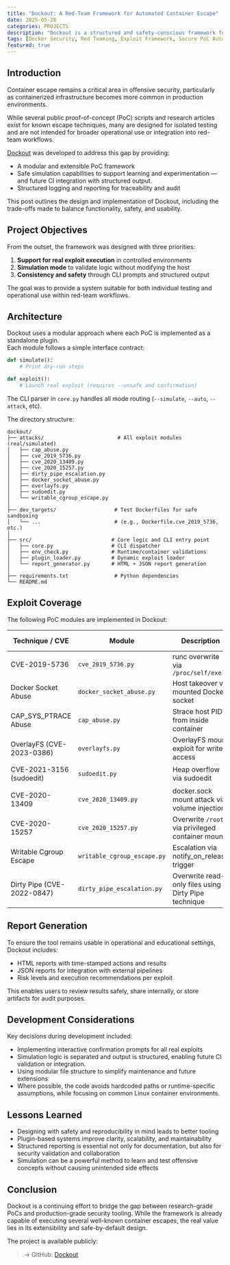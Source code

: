 ```yaml
---
title: "Dockout: A Red-Team Framework for Automated Container Escape"
date: 2025-05-28
categories: PROJECTS
description: "Dockout is a structured and safety-conscious framework for automating container escape techniques. This post outlines the rationale, design, and implementation of a red-team–oriented PoC system."
tags: [Docker Security, Red Teaming, Exploit Framework, Secure PoC Automation]
featured: true
---
```


## Introduction

Container escape remains a critical area in offensive security, particularly as containerized infrastructure becomes more common in production environments.  

While several public proof-of-concept (PoC) scripts and research articles exist for known escape techniques, many are designed for isolated testing and are not intended for broader operational use or integration into red-team workflows.

[Dockout](https://github.com/schoi1337/dockout) was developed to address this gap by providing:

- A modular and extensible PoC framework
- Safe simulation capabilities to support learning and experimentation — and future CI integration with structured output.
- Structured logging and reporting for traceability and audit

This post outlines the design and implementation of Dockout, including the trade-offs made to balance functionality, safety, and usability.

## Project Objectives

From the outset, the framework was designed with three priorities:

1. **Support for real exploit execution** in controlled environments  
2. **Simulation mode** to validate logic without modifying the host  
3. **Consistency and safety** through CLI prompts and structured output

The goal was to provide a system suitable for both individual testing and operational use within red-team workflows.

## Architecture

Dockout uses a modular approach where each PoC is implemented as a standalone plugin.  
Each module follows a simple interface contract:

```python
def simulate():
    # Print dry-run steps

def exploit():
    # Launch real exploit (requires --unsafe and confirmation)
```

The CLI parser in `core.py` handles all mode routing (`--simulate`, `--auto`, `--attack`, etc).

The directory structure:

```plaintext
dockout/
├── attacks/                        # All exploit modules (real/simulated)
│   ├── cap_abuse.py
│   ├── cve_2019_5736.py
│   ├── cve_2020_13409.py
│   ├── cve_2020_15257.py
│   ├── dirty_pipe_escalation.py
│   ├── docker_socket_abuse.py
│   ├── overlayfs.py
│   ├── sudoedit.py
│   └── writable_cgroup_escape.py
│
├── dev_targets/                   # Test Dockerfiles for safe sandboxing
│   └── ...                        # (e.g., Dockerfile.cve_2019_5736, etc.)
│
├── src/                          # Core logic and CLI entry point
│   ├── core.py                   # CLI dispatcher
│   ├── env_check.py              # Runtime/container validations
│   ├── plugin_loader.py          # Dynamic exploit loader
│   └── report_generator.py       # HTML + JSON report generation
│
├── requirements.txt               # Python dependencies
└── README.md
```

## Exploit Coverage

The following PoC modules are implemented in Dockout:

| Technique / CVE               | Module                     | Description                                              | Execution Mode | Simulation Support |
|-------------------------------|-----------------------------|----------------------------------------------------------|----------------|---------------------|
| CVE-2019-5736                 | `cve_2019_5736.py`          | runc overwrite via `/proc/self/exe`                      | 🟢 Real        | ✅ Supported         |
| Docker Socket Abuse           | `docker_socket_abuse.py`    | Host takeover via mounted Docker socket                  | 🟢 Real        | ✅ Supported         |
| CAP_SYS_PTRACE Abuse          | `cap_abuse.py`              | Strace host PID from inside container                    | 🟢 Real        | ✅ Supported         |
| OverlayFS (CVE-2023-0386)     | `overlayfs.py`              | OverlayFS mount exploit for write access                 | 🟡 Simulated   | ✅ Supported         |
| CVE-2021-3156 (sudoedit)      | `sudoedit.py`               | Heap overflow via sudoedit                               | 🟡 Simulated   | ✅ Supported         |
| CVE-2020-13409                | `cve_2020_13409.py`         | docker.sock mount attack via volume injection            | 🟡 Simulated   | ✅ Supported         |
| CVE-2020-15257                | `cve_2020_15257.py`         | Overwrite `/root` via privileged container mount         | 🟡 Simulated   | ✅ Supported         |
| Writable Cgroup Escape        | `writable_cgroup_escape.py` | Escalation via notify_on_release trigger                 | 🟡 Simulated   | ✅ Supported         |
| Dirty Pipe (CVE-2022-0847)    | `dirty_pipe_escalation.py`  | Overwrite read-only files using Dirty Pipe technique      | 🟡 Simulated   | ✅ Supported         |

## Report Generation

To ensure the tool remains usable in operational and educational settings, Dockout includes:
- HTML reports with time-stamped actions and results
- JSON reports for integration with external pipelines
- Risk levels and execution recommendations per exploit

This enables users to review results safely, share internally, or store artifacts for audit purposes.

## Development Considerations

Key decisions during development included:
- Implementing interactive confirmation prompts for all real exploits
- Simulation logic is separated and output is structured, enabling future CI validation or integration.
- Using modular file structure to simplify maintenance and future extensions
- Where possible, the code avoids hardcoded paths or runtime-specific assumptions, while focusing on common Linux container environments.

## Lessons Learned

- Designing with safety and reproducibility in mind leads to better tooling
- Plugin-based systems improve clarity, scalability, and maintainability
- Structured reporting is essential not only for documentation, but also for security validation and collaboration
- Simulation can be a powerful method to learn and test offensive concepts without causing unintended side effects

## Conclusion

Dockout is a continuing effort to bridge the gap between research-grade PoCs and production-grade security tooling.
While the framework is already capable of executing several well-known container escapes, the real value lies in its extensibility and safe-by-default design.

The project is available publicly:

> → GitHub: [Dockout](https://github.com/schoi1337/dockout)

